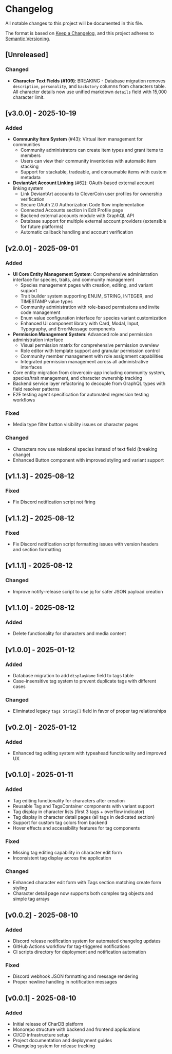 # Changelog

All notable changes to this project will be documented in this file.

The format is based on [Keep a Changelog](https://keepachangelog.com/en/1.0.0/),
and this project adheres to [Semantic Versioning](https://semver.org/spec/v2.0.0.html).

## [Unreleased]

### Changed

- **Character Text Fields (#109)**: BREAKING - Database migration removes `description`, `personality`, and `backstory` columns from characters table. All character details now use unified markdown `details` field with 15,000 character limit.

## [v3.0.0] - 2025-10-19

### Added

- **Community Item System** (#43): Virtual item management for communities
  - Community administrators can create item types and grant items to members
  - Users can view their community inventories with automatic item stacking
  - Support for stackable, tradeable, and consumable items with custom metadata
- **DeviantArt Account Linking** (#62): OAuth-based external account linking system
  - Link DeviantArt accounts to CloverCoin user profiles for ownership verification
  - Secure OAuth 2.0 Authorization Code flow implementation
  - Connected Accounts section in Edit Profile page
  - Backend external accounts module with GraphQL API
  - Database support for multiple external account providers (extensible for future platforms)
  - Automatic callback handling and account verification

## [v2.0.0] - 2025-09-01

### Added

- **UI Core Entity Management System**: Comprehensive administration interface for species, traits, and community management
  - Species management pages with creation, editing, and variant support
  - Trait builder system supporting ENUM, STRING, INTEGER, and TIMESTAMP value types  
  - Community administration with role-based permissions and invite code management
  - Enum value configuration interface for species variant customization
  - Enhanced UI component library with Card, Modal, Input, Typography, and ErrorMessage components
- **Permission Management System**: Advanced role and permission administration interface
  - Visual permission matrix for comprehensive permission overview
  - Role editor with template support and granular permission control
  - Community member management with role assignment capabilities
  - Integrated permission management across all administrative interfaces
- Core entity migration from clovercoin-app including community system, species/trait management, and character ownership tracking
- Backend service layer refactoring to decouple from GraphQL types with field resolver patterns
- E2E testing agent specification for automated regression testing workflows

### Fixed

- Media type filter button visibility issues on character pages

### Changed

- Characters now use relational species instead of text field (breaking change)
- Enhanced Button component with improved styling and variant support

## [v1.1.3] - 2025-08-12

### Fixed

- Fix Discord notification script not firing

## [v1.1.2] - 2025-08-12

### Fixed

- Fix Discord notification script formatting issues with version headers and section formatting

## [v1.1.1] - 2025-08-12

### Changed

- Improve notify-release script to use jq for safer JSON payload creation

## [v1.1.0] - 2025-08-12

### Added

- Delete functionality for characters and media content

## [v1.0.0] - 2025-01-12

### Added

- Database migration to add `displayName` field to tags table
- Case-insensitive tag system to prevent duplicate tags with different cases

### Changed

- Eliminated legacy `tags String[]` field in favor of proper tag relationships

## [v0.2.0] - 2025-01-12

### Added

- Enhanced tag editing system with typeahead functionality and improved UX

## [v0.1.0] - 2025-01-11

### Added

- Tag editing functionality for characters after creation
- Reusable Tag and TagsContainer components with variant support
- Tag display in character lists (first 3 tags + overflow indicator)
- Tag display in character detail pages (all tags in dedicated section)
- Support for custom tag colors from backend
- Hover effects and accessibility features for tag components

### Fixed

- Missing tag editing capability in character edit form
- Inconsistent tag display across the application

### Changed

- Enhanced character edit form with Tags section matching create form styling
- Character detail page now supports both complex tag objects and simple tag arrays

## [v0.0.2] - 2025-08-10

### Added

- Discord release notification system for automated changelog updates
- GitHub Actions workflow for tag-triggered notifications
- CI scripts directory for deployment and notification automation

### Fixed

- Discord webhook JSON formatting and message rendering
- Proper newline handling in notification messages

## [v0.0.1] - 2025-08-10

### Added

- Initial release of CharDB platform
- Monorepo structure with backend and frontend applications
- CI/CD infrastructure setup
- Project documentation and deployment guides
- Changelog system for release tracking
